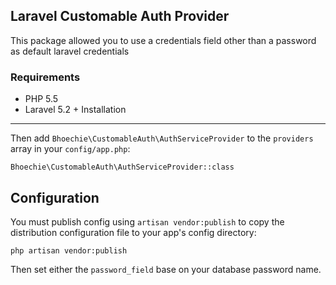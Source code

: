 ## Laravel Customable Auth Provider
This package allowed you to use a credentials field other than a password as default laravel credentials

### Requirements

- PHP 5.5
- Laravel 5.2 +
Installation
------------
    
Then add `Bhoechie\CustomableAuth\AuthServiceProvider` to the `providers` array in your `config/app.php`:

    Bhoechie\CustomableAuth\AuthServiceProvider::class
    
    
Configuration
-------------
 
You must publish config using `artisan vendor:publish` to copy the distribution configuration file to your app's config directory:

    php artisan vendor:publish
    
Then set either the `password_field` base on your database password name.
